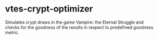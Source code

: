 # vtes-crypt-optimizer

Simulates crypt draws in the game Vampire: the Eternal Struggle and checks for the goodness of the results in respect to predefined goodness metric.
